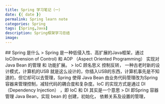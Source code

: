 ```yaml
---
title: Spring 学习笔记（一）
date: {{ date }}
permalink: Spring learn note
categories: Spring
tags: [Spring,Java]
description: Spring框架学习总结
image:
---
```

<p class="description"></p>
## Spring 是什么
> Spring 是一种低侵入性、高扩展的Java框架，通过 IoC(Invension of Control) 和 AOP （Aspect Oriented Programming） 实现对Java Bean 的管理 和 功能扩展。
>  IoC 顾名思义 控制反转， 一种古老时新的设计模式，计算机的USB 就是这么设计的，你插入USB的东西，计算机事先是不知道的，但它却可以去管理，Spring 使得 Java Bean 由业务代码管理改为Spring 容器来管理控制，减轻代码的耦合度和复杂度。IoC 的实现方式是通过 DI（Dependency Injection）  ，即 IoC 和 DI 其实是一个意思
>  DI 即Spring 容器管理 Java Bean，实现 bean 的 创建，初始化， 依赖关系及设置的管理，